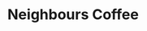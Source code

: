 ---
title: "Neighbours Coffee"
url: /thornhill/neighbours-coffee-dufferin-street/
shop: convenience
---